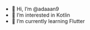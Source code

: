 - 👋 Hi, I’m @adaaan9
- 👀 I’m interested in Kotlin
- 🌱 I’m currently learning Flutter 

<!--- adaaan9/adaaan9 is a ✨ special ✨ repository because its `README.md` (this file) appears on your GitHub profile.
You can click the Preview link to take a look at your changes.
--->
